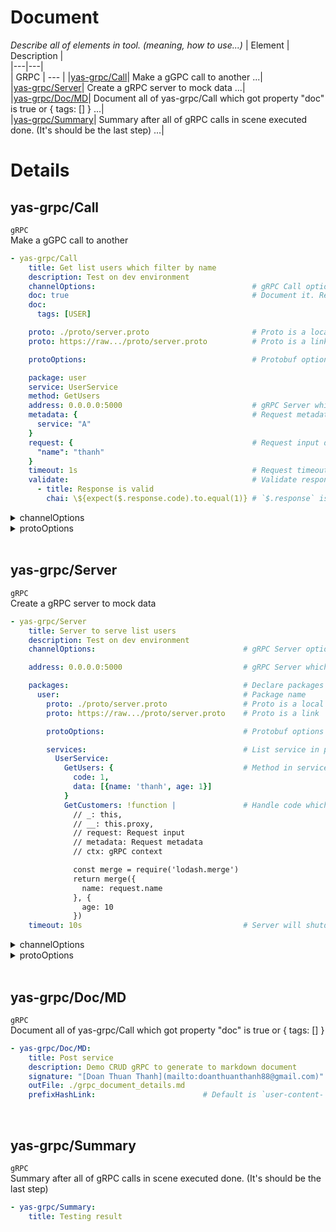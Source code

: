 # Document
*Describe all of elements in tool. (meaning, how to use...)*
| Element | Description |  
|---|---|  
| GRPC | --- |
|[yas-grpc/Call](#user-content-grpc-yas-grpc%2fcall)| Make a gGPC call to another ...|  
|[yas-grpc/Server](#user-content-grpc-yas-grpc%2fserver)| Create a gRPC server to mock data ...|  
|[yas-grpc/Doc/MD](#user-content-grpc-yas-grpc%2fdoc%2fmd)| Document all of yas-grpc/Call which got property "doc" is true or { tags: [] } ...|  
|[yas-grpc/Summary](#user-content-grpc-yas-grpc%2fsummary)| Summary after all of gRPC calls in scene executed done. (It's should be the last step) ...|  
  
  
# Details
<a id="user-content-grpc-yas-grpc%2fcall" name="user-content-grpc-yas-grpc%2fcall"></a>
## yas-grpc/Call
`gRPC`  
Make a gGPC call to another  
```yaml
- yas-grpc/Call
    title: Get list users which filter by name
    description: Test on dev environment
    channelOptions:                                   # gRPC Call options
    doc: true                                         # Document it. Reference to "yas-grpc/Doc/MD"
    doc:
      tags: [USER]

    proto: ./proto/server.proto                       # Proto is a local file
    proto: https://raw.../proto/server.proto          # Proto is a link

    protoOptions:                                     # Protobuf options

    package: user
    service: UserService
    method: GetUsers
    address: 0.0.0.0:5000                             # gRPC Server which send a call to
    metadata: {                                       # Request metadata
      service: "A"
    }
    request: {                                        # Request input data
      "name": "thanh"
    }
    timeout: 1s                                       # Request timeout
    validate:                                         # Validate response after request done. Reference to [Validate](https://github.com/doanthuanthanh88/yaml-scene/wiki#Validate)
      - title: Response is valid
        chai: \${expect($.response.code).to.equal(1)} # `$.response` is the result after make a gRPC call
```

<details>
  <summary>channelOptions</summary>

  - 'grpc.ssl_target_name_override'?: string;
  - 'grpc.primary_user_agent'?: string;
  - 'grpc.secondary_user_agent'?: string;
  - 'grpc.default_authority'?: string;
  - 'grpc.keepalive_time_ms'?: number;
  - 'grpc.keepalive_timeout_ms'?: number;
  - 'grpc.keepalive_permit_without_calls'?: number;
  - 'grpc.service_protoOptions'?: string;
  - 'grpc.max_concurrent_streams'?: number;
  - 'grpc.initial_reconnect_backoff_ms'?: number;
  - 'grpc.max_reconnect_backoff_ms'?: number;
  - 'grpc.use_local_subchannel_pool'?: number;
  - 'grpc.max_send_message_length'?: number;
  - 'grpc.max_receive_message_length'?: number;
  - 'grpc.enable_http_proxy'?: number;
  - 'grpc.http_connect_target'?: string;
  - 'grpc.http_connect_creds'?: string;
  - 'grpc.default_compression_algorithm'?: CompressionAlgorithms;
  - 'grpc.enable_channelz'?: number;
  - 'grpc-node.max_session_memory'?: number;
  - ...
</details>

<details>
  <summary>protoOptions</summary>

  - 'keepCase': true,
  - 'longs': String,
  - 'enums': String,
  - 'defaults': true,
  - 'oneofs': true
  - 'includeDirs': []
  - ...
</details>
<br/>

<a id="user-content-grpc-yas-grpc%2fserver" name="user-content-grpc-yas-grpc%2fserver"></a>
## yas-grpc/Server
`gRPC`  
Create a gRPC server to mock data  
```yaml
- yas-grpc/Server
    title: Server to serve list users
    description: Test on dev environment
    channelOptions:                                 # gRPC Server options

    address: 0.0.0.0:5000                           # gRPC Server which send a call to

    packages:                                       # Declare packages in proto file
      user:                                         # Package name
        proto: ./proto/server.proto                 # Proto is a local file
        proto: https://raw.../proto/server.proto    # Proto is a link

        protoOptions:                               # Protobuf options

        services:                                   # List service in package
          UserService:
            GetUsers: {                             # Method in service. (Object or Function return data)
              code: 1,
              data: [{name: 'thanh', age: 1}]
            }
            GetCustomers: !function |               # Handle code which handle request and response data
              // _: this,
              // __: this.proxy,
              // request: Request input
              // metadata: Request metadata
              // ctx: gRPC context

              const merge = require('lodash.merge')
              return merge({
                name: request.name
              }, {
                age: 10
              })
    timeout: 10s                                    # Server will shutdown after the time
```

<details>
  <summary>channelOptions</summary>

  - 'grpc.ssl_target_name_override'?: string;
  - 'grpc.primary_user_agent'?: string;
  - 'grpc.secondary_user_agent'?: string;
  - 'grpc.default_authority'?: string;
  - 'grpc.keepalive_time_ms'?: number;
  - 'grpc.keepalive_timeout_ms'?: number;
  - 'grpc.keepalive_permit_without_calls'?: number;
  - 'grpc.service_protoOptions'?: string;
  - 'grpc.max_concurrent_streams'?: number;
  - 'grpc.initial_reconnect_backoff_ms'?: number;
  - 'grpc.max_reconnect_backoff_ms'?: number;
  - 'grpc.use_local_subchannel_pool'?: number;
  - 'grpc.max_send_message_length'?: number;
  - 'grpc.max_receive_message_length'?: number;
  - 'grpc.enable_http_proxy'?: number;
  - 'grpc.http_connect_target'?: string;
  - 'grpc.http_connect_creds'?: string;
  - 'grpc.default_compression_algorithm'?: CompressionAlgorithms;
  - 'grpc.enable_channelz'?: number;
  - 'grpc-node.max_session_memory'?: number;
  - ...
</details>

<details>
  <summary>protoOptions</summary>

  - 'keepCase': true,
  - 'longs': String,
  - 'enums': String,
  - 'defaults': true,
  - 'oneofs': true
  - 'includeDirs': []
  - ...
</details>
<br/>

<a id="user-content-grpc-yas-grpc%2fdoc%2fmd" name="user-content-grpc-yas-grpc%2fdoc%2fmd"></a>
## yas-grpc/Doc/MD
`gRPC`  
Document all of yas-grpc/Call which got property "doc" is true or { tags: [] }  

```yaml
- yas-grpc/Doc/MD:
    title: Post service
    description: Demo CRUD gRPC to generate to markdown document
    signature: "[Doan Thuan Thanh](mailto:doanthuanthanh88@gmail.com)"
    outFile: ./grpc_document_details.md
    prefixHashLink:                        # Default is `user-content-` for github
```

<br/>

<a id="user-content-grpc-yas-grpc%2fsummary" name="user-content-grpc-yas-grpc%2fsummary"></a>
## yas-grpc/Summary
`gRPC`  
Summary after all of gRPC calls in scene executed done. (It's should be the last step)  

```yaml
- yas-grpc/Summary:
    title: Testing result
```

<br/>

  